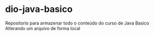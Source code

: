 # dio-java-basico
Repositorio para armazenar todo o conteúdo do curso de Java Basico
Alterando um arquivo de forma local